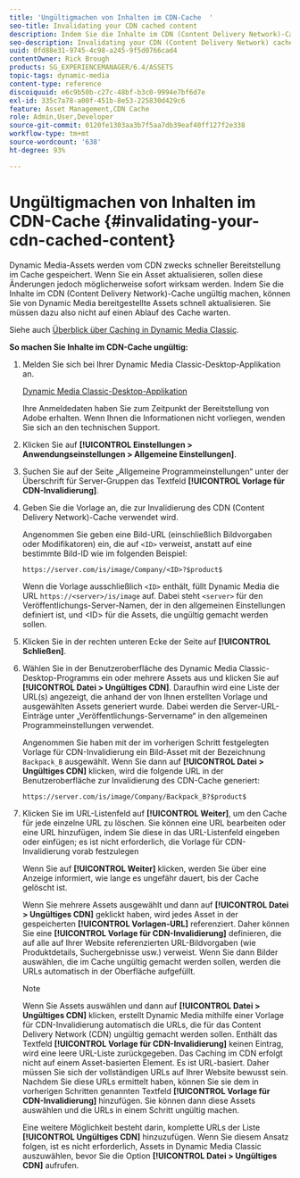 ```yaml
---
title: 'Ungültigmachen von Inhalten im CDN-Cache  '
seo-title: Invalidating your CDN cached content
description: Indem Sie die Inhalte im CDN (Content Delivery Network)-Cache ungültig machen, können Sie von Dynamic Media bereitgestellte Assets schnell aktualisieren. Sie müssen dazu also nicht auf einen Ablauf des Cache warten.
seo-description: Invalidating your CDN (Content Delivery Network) cached content lets you quickly update assets that are delivered by Dynamic Media, instead of waiting for the cache to expire.
uuid: 0fd88e31-9745-4c98-a245-9f5d0766cad4
contentOwner: Rick Brough
products: SG_EXPERIENCEMANAGER/6.4/ASSETS
topic-tags: dynamic-media
content-type: reference
discoiquuid: e6c9b50b-c27c-48bf-b3c0-9994e7bf6d7e
exl-id: 335c7a78-a00f-451b-8e53-225830d429c6
feature: Asset Management,CDN Cache
role: Admin,User,Developer
source-git-commit: 0120fe1303aa3b7f5aa7db39eaf40ff127f2e338
workflow-type: tm+mt
source-wordcount: '638'
ht-degree: 93%

---
```


# Ungültigmachen von Inhalten im CDN-Cache   {#invalidating-your-cdn-cached-content}

Dynamic Media-Assets werden vom CDN zwecks schneller Bereitstellung im Cache gespeichert. Wenn Sie ein Asset aktualisieren, sollen diese Änderungen jedoch möglicherweise sofort wirksam werden. Indem Sie die Inhalte im CDN (Content Delivery Network)-Cache ungültig machen, können Sie von Dynamic Media bereitgestellte Assets schnell aktualisieren. Sie müssen dazu also nicht auf einen Ablauf des Cache warten.

Siehe auch [Überblick über Caching in Dynamic Media Classic](https://helpx.adobe.com/de/experience-manager/scene7/kb/base/caching-questions/scene7-caching-overview.html).

**So machen Sie Inhalte im CDN-Cache ungültig:** 

1. Melden Sie sich bei Ihrer Dynamic Media Classic-Desktop-Applikation an.

   [Dynamic Media Classic-Desktop-Applikation](https://experienceleague.adobe.com/docs/dynamic-media-classic/using/intro/dynamic-media-classic-desktop-app.html#system-requirements-dmc-app)

   Ihre Anmeldedaten haben Sie zum Zeitpunkt der Bereitstellung von Adobe erhalten. Wenn Ihnen die Informationen nicht vorliegen, wenden Sie sich an den technischen Support.

1. Klicken Sie auf **[!UICONTROL Einstellungen > Anwendungseinstellungen > Allgemeine Einstellungen]**.
1. Suchen Sie auf der Seite „Allgemeine Programmeinstellungen“ unter der Überschrift für Server-Gruppen das Textfeld **[!UICONTROL Vorlage für CDN-Invalidierung]**.

1. Geben Sie die Vorlage an, die zur Invalidierung des CDN (Content Delivery Network)-Cache verwendet wird.

   Angenommen Sie geben eine Bild-URL (einschließlich Bildvorgaben oder Modifikatoren) ein, die auf `<ID>` verweist, anstatt auf eine bestimmte Bild-ID wie im folgenden Beispiel:

   `https://server.com/is/image/Company/<ID>?$product$`

   Wenn die Vorlage ausschließlich `<ID>` enthält, füllt Dynamic Media die URL `https://<server>/is/image` auf. Dabei steht `<server>` für den Veröffentlichungs-Server-Namen, der in den allgemeinen Einstellungen definiert ist, und &lt;ID> für die Assets, die ungültig gemacht werden sollen.

1. Klicken Sie in der rechten unteren Ecke der Seite auf **[!UICONTROL Schließen]**.
1. Wählen Sie in der Benutzeroberfläche des Dynamic Media Classic-Desktop-Programms ein oder mehrere Assets aus und klicken Sie auf **[!UICONTROL Datei > Ungültiges CDN]**. Daraufhin wird eine Liste der URL(s) angezeigt, die anhand der von Ihnen erstellten Vorlage und ausgewählten Assets generiert wurde. Dabei werden die Server-URL-Einträge unter „Veröffentlichungs-Servername“ in den allgemeinen Programmeinstellungen verwendet.

   Angenommen Sie haben mit der im vorherigen Schritt festgelegten Vorlage für CDN-Invalidierung ein Bild-Asset mit der Bezeichnung `Backpack_B` ausgewählt. Wenn Sie dann auf **[!UICONTROL Datei > Ungültiges CDN]** klicken, wird die folgende URL in der Benutzeroberfläche zur Invalidierung des CDN-Cache generiert:

   `https://server.com/is/image/Company/Backpack_B?$product$`

1. Klicken Sie im URL-Listenfeld auf **[!UICONTROL Weiter]**, um den Cache für jede einzelne URL zu löschen. Sie können eine URL bearbeiten oder eine URL hinzufügen, indem Sie diese in das URL-Listenfeld eingeben oder einfügen; es ist nicht erforderlich, die Vorlage für CDN-Invalidierung vorab festzulegen

   Wenn Sie auf **[!UICONTROL Weiter]** klicken, werden Sie über eine Anzeige informiert, wie lange es ungefähr dauert, bis der Cache gelöscht ist.

   Wenn Sie mehrere Assets ausgewählt und dann auf **[!UICONTROL Datei > Ungültiges CDN]** geklickt haben, wird jedes Asset in der gespeicherten **[!UICONTROL Vorlagen-URL]** referenziert. Daher können Sie eine **[!UICONTROL Vorlage für CDN-Invalidierung]** definieren, die auf alle auf Ihrer Website referenzierten URL-Bildvorgaben (wie Produktdetails, Suchergebnisse usw.) verweist. Wenn Sie dann Bilder auswählen, die im Cache ungültig gemacht werden sollen, werden die URLs automatisch in der Oberfläche aufgefüllt.

   >[!NOTE]
   >
   >Wenn Sie Assets auswählen und dann auf **[!UICONTROL Datei > Ungültiges CDN]** klicken, erstellt Dynamic Media mithilfe einer Vorlage für CDN-Invalidierung automatisch die URLs, die für das Content Delivery Network (CDN) ungültig gemacht werden sollen. Enthält das Textfeld **[!UICONTROL Vorlage für CDN-Invalidierung]** keinen Eintrag, wird eine leere URL-Liste zurückgegeben. Das Caching im CDN erfolgt nicht auf einem Asset-basierten Element. Es ist URL-basiert. Daher müssen Sie sich der vollständigen URLs auf Ihrer Website bewusst sein. Nachdem Sie diese URLs ermittelt haben, können Sie sie dem in vorherigen Schritten genannten Textfeld **[!UICONTROL Vorlage für CDN-Invalidierung]** hinzufügen. Sie können dann diese Assets auswählen und die URLs in einem Schritt ungültig machen.
   >
   >Eine weitere Möglichkeit besteht darin, komplette URLs der Liste **[!UICONTROL Ungültiges CDN]** hinzuzufügen. Wenn Sie diesem Ansatz folgen, ist es nicht erforderlich, Assets in Dynamic Media Classic auszuwählen, bevor Sie die Option **[!UICONTROL Datei > Ungültiges CDN]** aufrufen.
